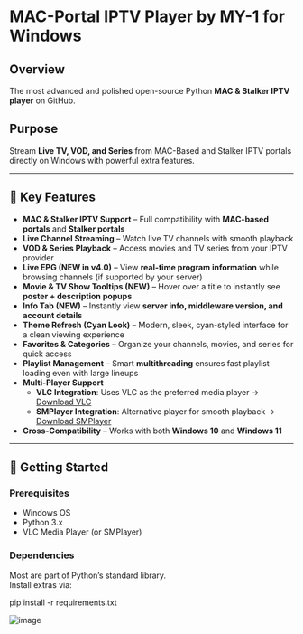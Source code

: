 
# MAC-Portal IPTV Player by MY-1 for Windows

## Overview
The most advanced and polished open-source Python **MAC & Stalker IPTV player** on GitHub.

## Purpose
Stream **Live TV, VOD, and Series** from MAC-Based and Stalker IPTV portals directly on Windows with powerful extra features.

---

## 🔑 Key Features

- **MAC & Stalker IPTV Support** – Full compatibility with **MAC-based portals** and **Stalker portals**
- **Live Channel Streaming** – Watch live TV channels with smooth playback
- **VOD & Series Playback** – Access movies and TV series from your IPTV provider
- **Live EPG (NEW in v4.0)** – View **real-time program information** while browsing channels (if supported by your server)
- **Movie & TV Show Tooltips (NEW)** – Hover over a title to instantly see **poster + description popups**
- **Info Tab (NEW)** – Instantly view **server info, middleware version, and account details**
- **Theme Refresh (Cyan Look)** – Modern, sleek, cyan-styled interface for a clean viewing experience
- **Favorites & Categories** – Organize your channels, movies, and series for quick access
- **Playlist Management** – Smart **multithreading** ensures fast playlist loading even with large lineups
- **Multi-Player Support**
  - **VLC Integration**: Uses VLC as the preferred media player → [Download VLC](https://www.videolan.org/vlc/)
  - **SMPlayer Integration**: Alternative player for smooth playback → [Download SMPlayer](https://www.smplayer.info)
- **Cross-Compatibility** – Works with both **Windows 10** and **Windows 11**

---

## 🚀 Getting Started

### Prerequisites
- Windows OS
- Python 3.x
- VLC Media Player (or SMPlayer)

### Dependencies
Most are part of Python’s standard library.  
Install extras via:


pip install -r requirements.txt





![image](https://github.com/user-attachments/assets/a0b788b3-614c-49bd-9fab-583379aed0d8)
